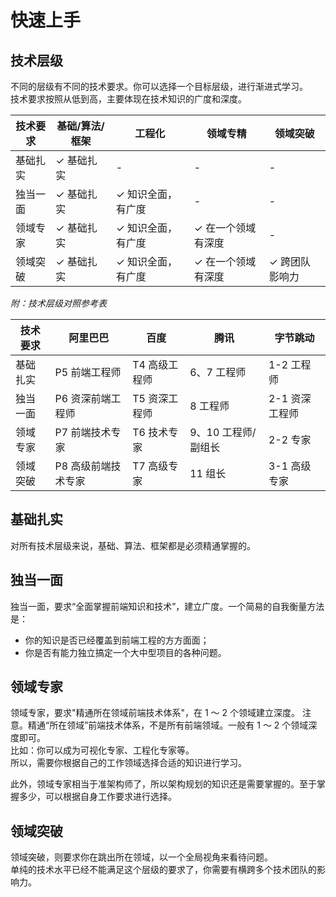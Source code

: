 # 快速上手

## 技术层级

不同的层级有不同的技术要求。你可以选择一个目标层级，进行渐进式学习。
<br/>技术要求按照从低到高，主要体现在技术知识的广度和深度。

| 技术要求    | 基础/算法/框架 | 工程化   | 领域专精   | 领域突破 |
| ----------- | -------- | ------ | ------ | ------ |
| 基础扎实 | ✓ 基础扎实   | - | - | -      |
| 独当一面 | ✓ 基础扎实   | ✓ 知识全面，有广度 | - | - |
| 领域专家 | ✓ 基础扎实   | ✓ 知识全面，有广度 | ✓ 在一个领域有深度 | - |
| 领域突破 | ✓ 基础扎实   | ✓ 知识全面，有广度 | ✓ 在一个领域有深度 | ✓ 跨团队影响力 |

_附：技术层级对照参考表_

| 技术要求 | 阿里巴巴            | 百度          | 腾讯                | 字节跳动       |
| -------- | ------------------- | ------------- | ------------------- | -------------- |
| 基础扎实 | P5 前端工程师       | T4 高级工程师 | 6、7 工程师         | 1-2 工程师     |
| 独当一面 | P6 资深前端工程师   | T5 资深工程师 | 8 工程师            | 2-1 资深工程师 |
| 领域专家 | P7 前端技术专家     | T6 技术专家   | 9、10 工程师/副组长 | 2-2 专家       |
| 领域突破 | P8 高级前端技术专家 | T7 高级专家   | 11 组长             | 3-1 高级专家   |

## 基础扎实

对所有技术层级来说，基础、算法、框架都是必须精通掌握的。

## 独当一面

独当一面，要求“全面掌握前端知识和技术”，建立广度。一个简易的自我衡量方法是：
- 你的知识是否已经覆盖到前端工程的方方面面；
- 你是否有能力独立搞定一个大中型项目的各种问题。

## 领域专家

领域专家，要求"精通所在领域前端技术体系"，在 1 ～ 2 个领域建立深度。
注意。精通“所在领域”前端技术体系，不是所有前端领域。一般有 1 ～ 2 个领域深度即可。
<br/>比如：你可以成为可视化专家、工程化专家等。
<br/>所以，需要你根据自己的工作领域选择合适的知识进行学习。

此外，领域专家相当于准架构师了，所以架构规划的知识还是需要掌握的。至于掌握多少，可以根据自身工作要求进行选择。

## 领域突破

领域突破，则要求你在跳出所在领域，以一个全局视角来看待问题。
<br/>单纯的技术水平已经不能满足这个层级的要求了，你需要有横跨多个技术团队的影响力。
